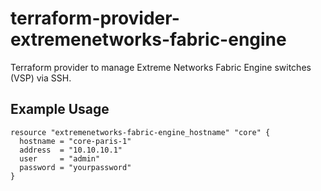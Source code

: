 # terraform-provider-extremenetworks-fabric-engine

Terraform provider to manage Extreme Networks Fabric Engine switches (VSP) via SSH.

## Example Usage

```hcl
resource "extremenetworks-fabric-engine_hostname" "core" {
  hostname = "core-paris-1"
  address  = "10.10.10.1"
  user     = "admin"
  password = "yourpassword"
}
